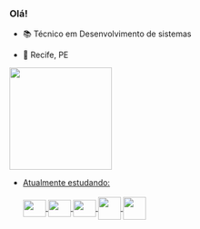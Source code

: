 ### Olá!

- 📚 Técnico em Desenvolvimento de sistemas

- 📌 Recife, PE

<div>
  <a href="https://github.com/Brvnaxs">
  <img height="180em" src="https://github-readme-stats.vercel.app/api/top-langs/?username=Brvnaxs&layout=compact&langs_count=7&theme=synthwave"/>
</div>

- Atualmente estudando:
  <div style="display: inline_block"><br>
  <img align="center" height="30" width="40" src="https://icongr.am/devicon/javascript-plain.svg?size=128&color=c5267b">
   <img align="center"  height="30" width="40" src="https://icongr.am/devicon/html5-plain.svg?size=128&color=c5267b">
  <img align="center" height="30" width="40" src="https://icongr.am/devicon/css3-plain.svg?size=128&color=c5267b">
  <img align="center" height="40" width="40" src="https://icongr.am/devicon/nodejs-plain.svg?size=128&color=c5267b">
  <img align="center"  height="40" width="40" src="https://icongr.am/devicon/java-plain-wordmark.svg?size=128&color=c5267b">
 
</div>
